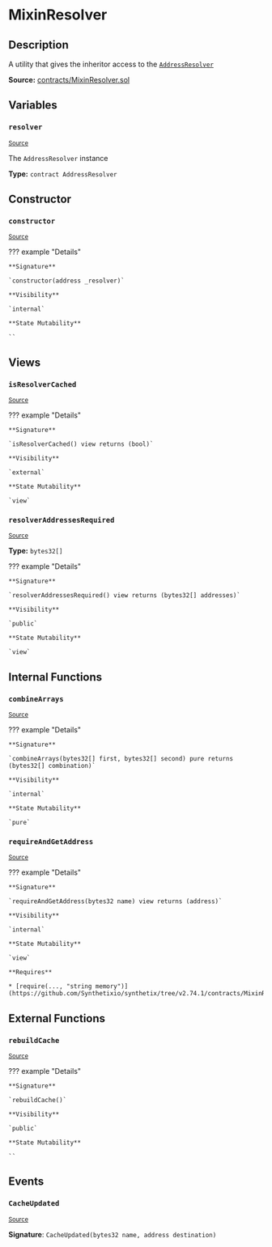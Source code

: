 # MixinResolver

## Description

A utility that gives the inheritor access to the [`AddressResolver`](AddressResolver.md)

**Source:** [contracts/MixinResolver.sol](https://github.com/Synthetixio/synthetix/tree/v2.74.1/contracts/MixinResolver.sol)

## Variables

### `resolver`

<sub>[Source](https://github.com/Synthetixio/synthetix/tree/v2.74.1/contracts/MixinResolver.sol#L8)</sub>

The `AddressResolver` instance

**Type:** `contract AddressResolver`

## Constructor

### `constructor`

<sub>[Source](https://github.com/Synthetixio/synthetix/tree/v2.74.1/contracts/MixinResolver.sol#L12)</sub>

??? example "Details"

    **Signature**

    `constructor(address _resolver)`

    **Visibility**

    `internal`

    **State Mutability**

    ``

## Views

### `isResolverCached`

<sub>[Source](https://github.com/Synthetixio/synthetix/tree/v2.74.1/contracts/MixinResolver.sol#L54)</sub>

??? example "Details"

    **Signature**

    `isResolverCached() view returns (bool)`

    **Visibility**

    `external`

    **State Mutability**

    `view`

### `resolverAddressesRequired`

<sub>[Source](https://github.com/Synthetixio/synthetix/tree/v2.74.1/contracts/MixinResolver.sol#L37)</sub>

**Type:** `bytes32[]`

??? example "Details"

    **Signature**

    `resolverAddressesRequired() view returns (bytes32[] addresses)`

    **Visibility**

    `public`

    **State Mutability**

    `view`

## Internal Functions

### `combineArrays`

<sub>[Source](https://github.com/Synthetixio/synthetix/tree/v2.74.1/contracts/MixinResolver.sol#L18)</sub>

??? example "Details"

    **Signature**

    `combineArrays(bytes32[] first, bytes32[] second) pure returns (bytes32[] combination)`

    **Visibility**

    `internal`

    **State Mutability**

    `pure`

### `requireAndGetAddress`

<sub>[Source](https://github.com/Synthetixio/synthetix/tree/v2.74.1/contracts/MixinResolver.sol#L69)</sub>

??? example "Details"

    **Signature**

    `requireAndGetAddress(bytes32 name) view returns (address)`

    **Visibility**

    `internal`

    **State Mutability**

    `view`

    **Requires**

    * [require(..., "string memory")](https://github.com/Synthetixio/synthetix/tree/v2.74.1/contracts/MixinResolver.sol#L71)

## External Functions

### `rebuildCache`

<sub>[Source](https://github.com/Synthetixio/synthetix/tree/v2.74.1/contracts/MixinResolver.sol#L39)</sub>

??? example "Details"

    **Signature**

    `rebuildCache()`

    **Visibility**

    `public`

    **State Mutability**

    ``

## Events

### `CacheUpdated`

<sub>[Source](https://github.com/Synthetixio/synthetix/tree/v2.74.1/contracts/MixinResolver.sol#L77)</sub>

**Signature**: `CacheUpdated(bytes32 name, address destination)`
